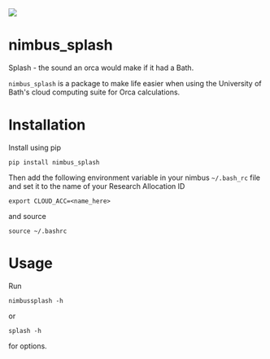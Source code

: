 
<a href="https://pypi.org/project/Nimbus-Splash/">
<img src="https://img.shields.io/badge/dynamic/json?label=PyPI%20&query=%24.info.version&url=https%3A%2F%2Fpypi.org%2Fpypi%2Fnimbus_splash%2Fjson" />
</a>
        
# nimbus_splash

Splash - the sound an orca would make if it had a Bath.

`nimbus_splash` is a package to make life easier when using the University of Bath's cloud computing suite for Orca calculations.


# Installation

Install using pip 

```
pip install nimbus_splash
```

Then add the following environment variable in your nimbus `~/.bash_rc` file
and set it to the name of your Research Allocation ID

```
export CLOUD_ACC=<name_here>
```

and source
```
source ~/.bashrc
```

# Usage

Run

```
nimbussplash -h
```
or 
```
splash -h
```
for options.
